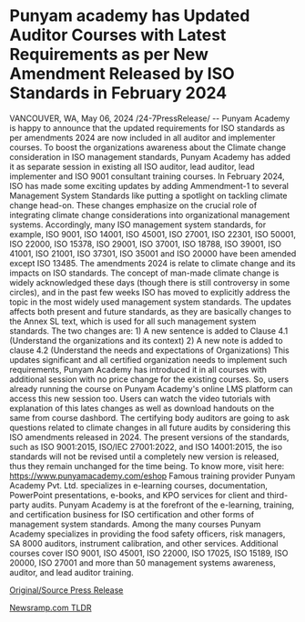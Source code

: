 # Punyam academy has Updated Auditor Courses with Latest Requirements as per New Amendment Released by ISO Standards in February 2024

VANCOUVER, WA, May 06, 2024 /24-7PressRelease/ -- Punyam Academy is happy to announce that the updated requirements for ISO standards as per amendments 2024 are now included in all auditor and implementer courses. To boost the organizations awareness about the Climate change consideration in ISO management standards, Punyam Academy has added it as separate session in existing all ISO auditor, lead auditor, lead implementer and ISO 9001 consultant training courses.  In February 2024, ISO has made some exciting updates by adding Ammendment-1 to several Management System Standards like putting a spotlight on tackling climate change head-on. These changes emphasize on the crucial role of integrating climate change considerations into organizational management systems. Accordingly, many ISO management system standards, for example, ISO 9001, ISO 14001, ISO 45001, ISO 27001, ISO 22301, ISO 50001, ISO 22000, ISO 15378, ISO 29001, ISO 37001, ISO 18788, ISO 39001, ISO 41001, ISO 21001, ISO 37301, ISO 35001 and ISO 20000 have been amended except ISO 13485.   The amendments 2024 is relate to climate change and its impacts on ISO standards. The concept of man-made climate change is widely acknowledged these days (though there is still controversy in some circles), and in the past few weeks ISO has moved to explicitly address the topic in the most widely used management system standards.   The updates affects both present and future standards, as they are basically changes to the Annex SL text, which is used for all such management system standards. The two changes are: 1)	A new sentence is added to Clause 4.1 (Understand the organizations and its context) 2)	A new note is added to clause 4.2 (Understand the needs and expectations of Organizations)  This updates significant and all certified organization needs to implement such requirements, Punyam Academy has introduced it in all courses with additional session with no price change for the existing courses. So, users already running the course on Punyam Academy's online LMS platform can access this new session too. Users can watch the video tutorials with explanation of this lates changes as well as download handouts on the same from course dashbord. The certifying body auditors are going to ask questions related to climate changes in all future audits by considering this ISO amendments released in 2024. The present versions of the standards, such as ISO 9001:2015, ISO/IEC 27001:2022, and ISO 14001:2015, the iso standards will not be revised until a completely new version is released, thus they remain unchanged for the time being. To know more, visit here: https://www.punyamacademy.com/eshop  Famous training provider Punyam Academy Pvt. Ltd. specializes in e-learning courses, documentation, PowerPoint presentations, e-books, and KPO services for client and third-party audits. Punyam Academy is at the forefront of the e-learning, training, and certification business for ISO certification and other forms of management system standards. Among the many courses Punyam Academy specializes in providing the food safety officers, risk managers, SA 8000 auditors, instrument calibration, and other services. Additional courses cover ISO 9001, ISO 45001, ISO 22000, ISO 17025, ISO 15189, ISO 20000, ISO 27001 and more than 50 management systems awareness, auditor, and lead auditor training. 

[Original/Source Press Release](https://newlive.24-7pressrelease.com/press-release/510569/punyam-academy-has-updated-auditor-courses-with-latest-requirements-as-per-new-amendment-released-by-iso-standards-in-february-2024) 

[Newsramp.com TLDR](https://newsramp.com/None) 